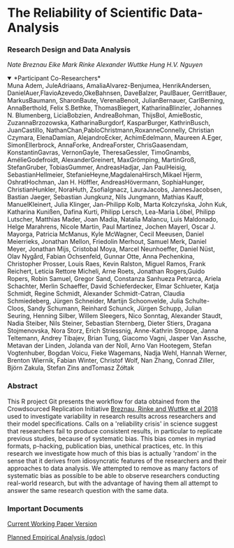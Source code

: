 # The Reliability of Scientific Data-Analysis


### Research Design and Data Analysis

*Nate Breznau*
*Eike Mark Rinke*
*Alexander Wuttke*
*Hung H.V. Nguyen*

<details open>
<summary>*Participant Co-Researchers*</summary>
Muna Adem, JuleAdriaans, AmaliaAlvarez-Benjumea, HenrikAndersen, DanielAuer,FlavioAzevedo,OkeBahnsen, DaveBalzer, PaulBauer, GerritBauer, MarkusBaumann, SharonBaute, VerenaBenoit, JulianBernauer, CarlBerning, AnnaBerthold, Felix S.Bethke, ThomasBiegert, KatharinaBlinzler, Johannes N. Blumenberg, LiciaBobzien, AndreaBohman, ThijsBol, AmieBostic, ZuzannaBrzozowska, KatharinaBurgdorf, KasparBurger, KathrinBusch, JuanCastillo, NathanChan,PabloChristmann,RoxanneConnelly, Christian Czymara, ElenaDamian, AlejandroEcker, AchimEdelmann, Maureen A.Eger, SimonEllerbrock, AnnaForke, AndreaForster, ChrisGaasendam, KonstantinGavras, VernonGayle, TheresaGessler, TimoGnambs, AmélieGodefroidt, AlexanderGreinert, MaxGrömping, MartinGroß, StefanGruber, TobiasGummer, AndreasHadjar, Jan PaulHeisig, SebastianHellmeier, StefanieHeyne,MagdalenaHirsch,Mikael Hjerm, OshratHochman, Jan H. Höffler, AndreasHövermann, SophiaHunger, ChristianHunkler, NoraHuth, ZsofiaIgnacz, LauraJacobs, JannesJacobsen, Bastian Jaeger, Sebastian Jungkunz, Nils Jungmann, Mathias Kauff, ManuelKleinert, Julia Klinger, Jan-Philipp Kolb, Marta Kołczyńska, John Kuk, Katharina Kunißen, Dafina Kurti, Philipp Lersch, Lea-Maria Löbel, Philipp Lutscher, Matthias Mader, Joan Madia, Natalia Malancu, Luis Maldonado, Helge Marahrens, Nicole Martin, Paul Martinez, Jochen Mayerl, Oscar J. Mayorga, Patricia McManus, Kyle McWagner, Cecil Meeusen, Daniel Meierrieks, Jonathan Mellon, Friedolin Merhout, Samuel Merk, Daniel Meyer, Jonathan Mijs, Cristobal Moya, Marcel Neunhoeffer, Daniel Nüst, Olav Nygård, Fabian Ochsenfeld, Gunnar Otte, Anna Pechenkina, Christopher Prosser, Louis Raes, Kevin Ralston, Miguel Ramos, Frank Reichert, Leticia Rettore Micheli, Arne Roets, Jonathan Rogers,Guido Ropers, Robin Samuel, Gregor Sand, Constanza Sanhueza Petrarca, Ariela Schachter, Merlin Schaeffer, David Schieferdecker, Elmar Schlueter, Katja Schmidt, Regine Schmidt, Alexander Schmidt-Catran, Claudia Schmiedeberg, Jürgen Schneider, Martijn Schoonvelde, Julia Schulte-Cloos, Sandy Schumann, Reinhard Schunck, Jürgen Schupp, Julian Seuring, Henning Silber, Willem Sleegers, Nico Sonntag, Alexander Staudt, Nadia Steiber, Nils Steiner, Sebastian Sternberg, Dieter Stiers, Dragana Stojmenovska, Nora Storz, Erich Striessnig, Anne-Kathrin Stroppe, Janna Teltemann, Andrey Tibajev, Brian Tung, Giacomo Vagni, Jasper Van Assche, Metavan der Linden, Jolanda van der Noll, Arno Van Hootegem, Stefan Vogtenhuber, Bogdan Voicu, Fieke Wagemans, Nadja Wehl, Hannah Werner, Brenton Wiernik, Fabian Winter, Christof Wolf, Nan Zhang, Conrad Ziller, Björn Zakula, Stefan Zins andTomasz Żółtak
</details>


### Abstract

This R project Git presents the workflow for data obtained from the Crowdsourced Replication Initiative [Breznau, Rinke and Wuttke et al 2018](https://osf.io/preprints/socarxiv/6j9qb/) used to investigate variability in research results across researchers and their model specifications. Calls on a 'reliability crisis' in science suggest that researchers fail to produce consistent results, in particular to replicate previous studies, because of systematic bias. This bias comes in myriad formats, p-hacking, publication bias, unethical practices, etc. In this research we investigate how much of this bias is actually 'random' in the sense that it derives from idiosyncratic features of the researchers and their approaches to data analysis. We attempted to remove as many factors of systematic bias as possible to be able to observe researchers conducting real-world research, but with the advantage of having them all attempt to answer the same research question with the same data. 

### Important Documents

[Current Working Paper Version](https://docs.google.com/document/d/1Mlf8QANbUKt9zLxhXnp0ODt57-551YmmQatmENXEK88/edit#heading=h.4jbwvgc9efg)

[Planned Empirical Analysis (gdoc)](https://docs.google.com/document/d/143S8WYJ0yP_8wWHU7BaFdwVs30COZEvCAx0bzAkKlIc/edit#heading=h.1524t8a4a16i)


